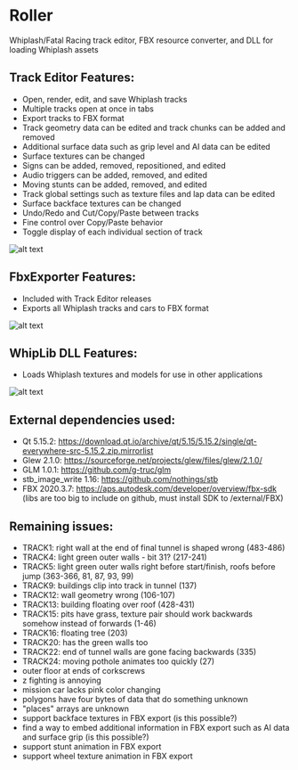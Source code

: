 # Roller
Whiplash/Fatal Racing track editor, FBX resource converter, and DLL for loading Whiplash assets

## Track Editor Features: 
* Open, render, edit, and save Whiplash tracks
* Multiple tracks open at once in tabs
* Export tracks to FBX format
* Track geometry data can be edited and track chunks can be added and removed
* Additional surface data such as grip level and AI data can be edited
* Surface textures can be changed
* Signs can be added, removed, repositioned, and edited
* Audio triggers can be added, removed, and edited
* Moving stunts can be added, removed, and edited
* Track global settings such as texture files and lap data can be edited
* Surface backface textures can be changed
* Undo/Redo and Cut/Copy/Paste between tracks
* Fine control over Copy/Paste behavior
* Toggle display of each individual section of track

![alt text](https://github.com/Zizin13/Roller/blob/master/TrackEditor/images/screenshot.png)

## FbxExporter Features:
* Included with Track Editor releases
* Exports all Whiplash tracks and cars to FBX format

![alt text](https://github.com/Zizin13/Roller/blob/master/FbxExporter/images/blender.png)

## WhipLib DLL Features:
* Loads Whiplash textures and models for use in other applications

![alt text](https://github.com/Zizin13/Roller/blob/master/WhipLib/images/unreal.png)

## External dependencies used:
* Qt 5.15.2: https://download.qt.io/archive/qt/5.15/5.15.2/single/qt-everywhere-src-5.15.2.zip.mirrorlist
* Glew 2.1.0: https://sourceforge.net/projects/glew/files/glew/2.1.0/
* GLM 1.0.1: https://github.com/g-truc/glm
* stb_image_write 1.16: https://github.com/nothings/stb
* FBX 2020.3.7: https://aps.autodesk.com/developer/overview/fbx-sdk (libs are too big to include on github, must install SDK to /external/FBX)

## Remaining issues:
- TRACK1: right wall at the end of final tunnel is shaped wrong (483-486)
- TRACK4: light green outer walls - bit 31? (217-241)
- TRACK5: light green outer walls right before start/finish, roofs before jump (363-366, 81, 87, 93, 99)
- TRACK9: buildings clip into track in tunnel (137)
- TRACK12: wall geometry wrong (106-107)
- TRACK13: building floating over roof (428-431)
- TRACK15: pits have grass, texture pair should work backwards somehow instead of forwards (1-46)
- TRACK16: floating tree (203)
- TRACK20: has the green walls too
- TRACK22: end of tunnel walls are gone facing backwards (335)
- TRACK24: moving pothole animates too quickly (27)
- outer floor at ends of corkscrews
- z fighting is annoying
- mission car lacks pink color changing
- polygons have four bytes of data that do something unknown
- "places" arrays are unknown
- support backface textures in FBX export (is this possible?)
- find a way to embed additional information in FBX export such as AI data and surface grip (is this possible?)
- support stunt animation in FBX export
- support wheel texture animation in FBX export

